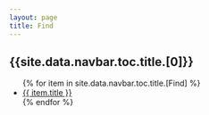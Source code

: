 ```yaml
---
layout: page
title: Find
---
```

<h2>{{site.data.navbar.toc.title.[0]}}</h2>
<ul>
   {% for item in site.data.navbar.toc.title.[Find] %}
      <li><a href="{{ item.url }}">{{ item.title }}</a></li>
   {% endfor %}
</ul>
